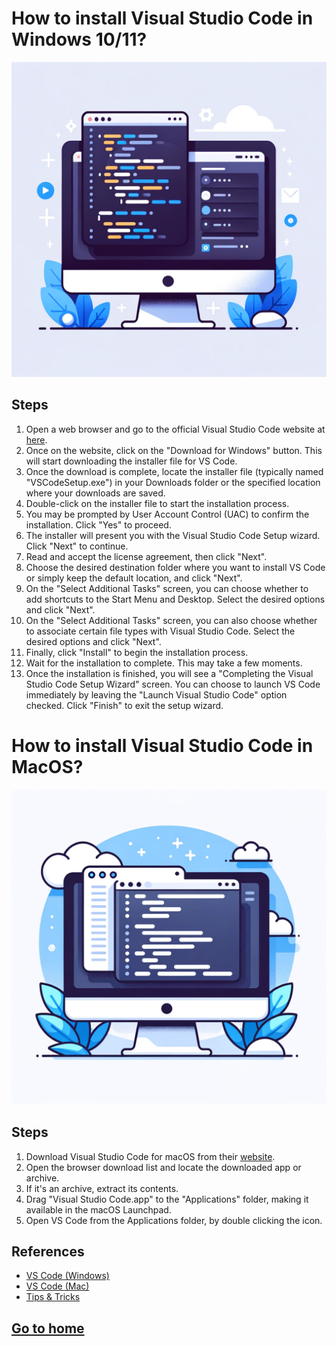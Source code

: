 # How to install Visual Studio Code in Windows 10/11?

![windows](../material/images/install-and-setup-03.png)

## Steps
1. Open a web browser and go to the official Visual Studio Code website at [here](https://code.visualstudio.com/).
2. Once on the website, click on the "Download for Windows" button. This will start downloading the installer file for VS Code.
3. Once the download is complete, locate the installer file (typically named "VSCodeSetup.exe") in your Downloads folder or the specified location where your downloads are saved.
4. Double-click on the installer file to start the installation process.
5. You may be prompted by User Account Control (UAC) to confirm the installation. Click "Yes" to proceed.
6. The installer will present you with the Visual Studio Code Setup wizard. Click "Next" to continue.
7. Read and accept the license agreement, then click "Next".
8. Choose the desired destination folder where you want to install VS Code or simply keep the default location, and click "Next".
9. On the "Select Additional Tasks" screen, you can choose whether to add shortcuts to the Start Menu and Desktop. Select the desired options and click "Next".
10. On the "Select Additional Tasks" screen, you can also choose whether to associate certain file types with Visual Studio Code. Select the desired options and click "Next".
11. Finally, click "Install" to begin the installation process.
12. Wait for the installation to complete. This may take a few moments.
13. Once the installation is finished, you will see a "Completing the Visual Studio Code Setup Wizard" screen. You can choose to launch VS Code immediately by leaving the "Launch Visual Studio Code" option checked. Click "Finish" to exit the setup wizard.

# How to install Visual Studio Code in MacOS?

![mac](../material/images/install-and-setup-04.png)

## Steps
1. Download Visual Studio Code for macOS from their [website](https://code.visualstudio.com/).
2. Open the browser download list and locate the downloaded app or archive.
3. If it's an archive, extract its contents.
4. Drag "Visual Studio Code.app" to the "Applications" folder, making it available in the macOS Launchpad.
5. Open VS Code from the Applications folder, by double clicking the icon.

## References
- [VS Code (Windows)](https://code.visualstudio.com/docs/setup/windows)
- [VS Code (Mac)](https://code.visualstudio.com/docs/setup/mac)
- [Tips & Tricks](https://code.visualstudio.com/docs/getstarted/tips-and-tricks)

## [Go to home](../README.md)

